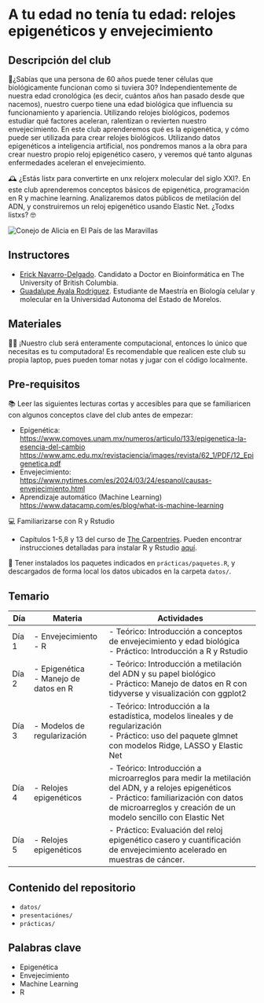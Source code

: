 # A tu edad no tenía tu edad: relojes epigenéticos y envejecimiento

## Descripción del club
:dna:¿Sabías que una persona de 60 años puede tener células que biológicamente funcionan como si tuviera 30? Independientemente de nuestra edad cronológica (es decir, cuántos años han pasado desde que nacemos), nuestro cuerpo tiene una edad biológica que influencia su funcionamiento y apariencia. Utilizando relojes biológicos, podemos estudiar qué factores aceleran, ralentizan o revierten nuestro envejecimiento. En este club aprenderemos qué es la epigenética, y cómo puede ser utilizada para crear relojes biológicos. Utilizando datos epigenéticos a inteligencia artificial, nos pondremos manos a la obra para crear nuestro propio reloj epigenético casero, y veremos qué tanto algunas enfermedades aceleran el envejecimiento.

:mantelpiece_clock: ¿Estás listx para convertirte en unx relojerx molecular del siglo XXI?. En este club aprenderemos conceptos básicos de epigenética, programación en R y machine learning. Analizaremos datos públicos de metilación del ADN, y construiremos un reloj epigenético usando Elastic Net. ¿Todxs listxs? :nerd_face:

![Conejo de Alicia en El País de las Maravillas](https://static.wikia.nocookie.net/aliceinwonderland/images/c/c9/1951-Rabbit.png/revision/latest?cb=20100427203821&path-prefix=es)

## Instructores
- [Erick Navarro-Delgado](https://erick-navarrodelgado.netlify.app/en/). Candidato a Doctor en Bioinformática en The University of British Columbia.
- [Guadalupe Ayala Rodriguez](https://www.linkedin.com/in/maria-guadalupe-ayala-rodriguez-442b9b233/). Estudiante de Maestría en Biología celular y molecular en la Universidad Autonoma del Estado de Morelos.

## Materiales 
:technologist: ¡Nuestro club será enteramente computacional, entonces lo único que necesitas es tu computadora! Es recomendable que realicen este club su propia laptop, pues pueden tomar notas y jugar con el código localmente.

## Pre-requisitos

:books: Leer las siguientes lecturas cortas y accesibles para que se familiaricen con algunos conceptos clave del club antes de empezar:
- Epigenética: https://www.comoves.unam.mx/numeros/articulo/133/epigenetica-la-esencia-del-cambio https://www.amc.edu.mx/revistaciencia/images/revista/62_1/PDF/12_Epigenetica.pdf
- Envejecimiento: https://www.nytimes.com/es/2024/03/24/espanol/causas-envejecimiento.html
- Aprendizaje automático (Machine Learning) https://www.datacamp.com/es/blog/what-is-machine-learning

:computer: Familiarizarse con R y Rstudio
- Capítulos 1-5,8 y 13 del curso de [The Carpentries](https://swcarpentry.github.io/r-novice-gapminder-es/index.html). Pueden encontrar instrucciones detalladas para instalar R y Rstudio [aquí](https://bookdown.org/jboscomendoza/r-principiantes4/instalacion.html).

:arrow_down_small: Tener instalados los paquetes indicados en `prácticas/paquetes.R`, y descargados de forma local los datos ubicados en la carpeta `datos/`. 

## Temario
Día | Materia | Actividades
--- | --- | ---
Día 1 | - Envejecimiento <br> - R | - Teórico: Introducción a conceptos de envejecimiento y edad biológica <br> - Práctico: Introducción a R y Rstudio 
Día 2 | - Epigenética <br> - Manejo de datos en R | - Teórico: Introducción a metilación del ADN y su papel biológico <br> - Práctico: Manejo de datos en R con tidyverse y visualización con ggplot2
Día 3 | - Modelos de regularización | - Teórico: Introducción a la estadística, modelos lineales y de regularización <br> - Práctico: uso del paquete glmnet con modelos Ridge, LASSO y Elastic Net 
Día 4 | - Relojes epigenéticos | - Teórico: Introducción a microarreglos para medir la metilación del ADN, y a relojes epigenéticos <br> - Práctico: familiarización con datos de microarreglos y creación de un modelo sencillo con Elastic Net
Día 5 | - Relojes epigenéticos | - Práctico: Evaluación del reloj epigenético casero y cuantificación de envejecimiento acelerado en muestras de cáncer.

## Contenido del repositorio 
- `datos/`
- `presentaciónes/`
- `prácticas/`

## Palabras clave
- Epigenética 
- Envejecimiento 
- Machine Learning 
- R 
